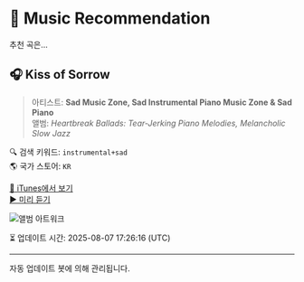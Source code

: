 
# 🎵 Music Recommendation

추천 곡은...

## 🎧 Kiss of Sorrow  
> 아티스트: **Sad Music Zone, Sad Instrumental Piano Music Zone & Sad Piano**  
> 앨범: _Heartbreak Ballads: Tear-Jerking Piano Melodies, Melancholic Slow Jazz_  

🔍 검색 키워드: `instrumental+sad`  
🌎 국가 스토어: `KR`

[🔗 iTunes에서 보기](https://music.apple.com/kr/album/kiss-of-sorrow/1753720685?i=1753720698&uo=4)  
[▶️ 미리 듣기](https://audio-ssl.itunes.apple.com/itunes-assets/AudioPreview211/v4/47/f0/46/47f0460c-ea1e-9d95-4c3a-0b94d2bd83ab/mzaf_13412597454488616900.plus.aac.p.m4a)

![앨범 아트워크](https://is1-ssl.mzstatic.com/image/thumb/Music221/v4/55/cf/4e/55cf4e3c-d670-580b-1bbd-c78514e34927/5397333000902.jpg/100x100bb.jpg)

⏳ 업데이트 시간: 2025-08-07 17:26:16 (UTC)

---
자동 업데이트 봇에 의해 관리됩니다.
